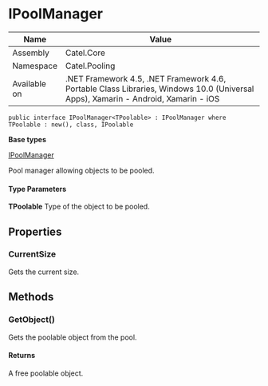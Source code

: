 

# IPoolManager

Name|Value
---|---
Assembly|Catel.Core
Namespace|Catel.Pooling
Available on|.NET Framework 4.5, .NET Framework 4.6, Portable Class Libraries, Windows 10.0 (Universal Apps), Xamarin - Android, Xamarin - iOS

```
public interface IPoolManager<TPoolable> : IPoolManager where TPoolable : new(), class, IPoolable 
```

**Base types**

[IPoolManager](/Catel.Core\Catel\Pooling\IPoolManager.md)


Pool manager allowing objects to be pooled.

#### Type Parameters

**TPoolable**
Type of the object to be pooled.



## Properties

### CurrentSize

Gets the current size.



## Methods

### GetObject()

Gets the poolable object from the pool.

#### Returns

A free poolable object.




